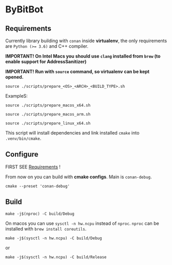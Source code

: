 # ByBitBot

## Requirements

Currently library building with `conan` inside **virtualenv**, the only requirements are `Python (>= 3.6)` and C++ compiler.

**IMPORTANT! On Intel Macs you should use `clang` installed from `brew` (to enable support for AddressSanitizer)**

**IMPORTANT! Run with `source` command, so virtualenv can be kept opened.**
```
source ./scripts/prepare_<OS>_<ARCH>_<BUILD_TYPE>.sh
```

ExampleS:
```
source ./scripts/prepare_macos_x64.sh
```
```
source ./scripts/prepare_macos_arm.sh
```
```
source ./scripts/prepare_linux_x64.sh
```

This script will install dependencies and link installed `cmake` into `.venv/bin/cmake`.

## Configure
FIRST SEE [Requirements](Requirements) !

From now on you can build with **cmake configs**. Main is `conan-debug`.

```
cmake --preset 'conan-debug'
```

## Build
```
make -j$(nproc) -C build/Debug
```

On macos you can use `sysctl -n hw.ncpu` instead of `nproc`. `nproc` can be installed with `brew install coreutils`. 
```
make -j$(sysctl -n hw.ncpu) -C build/Debug
```
or
```
make -j$(sysctl -n hw.ncpu) -C build/Release
```
